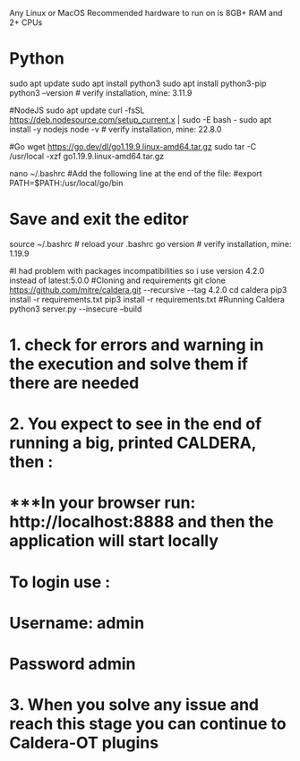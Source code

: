Any Linux or MacOS
Recommended hardware to run on is 8GB+ RAM and 2+ CPUs
# Python
sudo apt update
sudo apt install python3
sudo apt install python3-pip
python3 –version # verify installation, mine: 3.11.9

#NodeJS
sudo apt update
curl -fsSL https://deb.nodesource.com/setup_current.x | sudo -E bash -
sudo apt install -y nodejs
node -v # verify installation, mine: 22.8.0

#Go
wget https://go.dev/dl/go1.19.9.linux-amd64.tar.gz
sudo tar -C /usr/local -xzf go1.19.9.linux-amd64.tar.gz

nano ~/.bashrc
#Add the following line at the end of the file:
#export PATH=$PATH:/usr/local/go/bin
# Save and exit the editor
source ~/.bashrc # reload your .bashrc
go version # verify installation, mine: 1.19.9

#I had problem with packages incompatibilities so i use version 4.2.0 instead of latest:5.0.0
#Cloning and requirements
git clone https://github.com/mitre/caldera.git --recursive --tag 4.2.0
cd caldera
pip3 install -r requirements.txt
pip3 install -r requirements.txt
#Running Caldera
python3 server.py --insecure –build

# 1. check for errors and warning in the execution and solve them if there are needed
# 2. You expect to see in the end of running a big, printed CALDERA, then :

# ***In your browser run: http://localhost:8888 and then the application will start locally
# To login use :
# Username: admin
# Password admin


# 3. When you solve any issue and reach this stage you can continue to Caldera-OT plugins 
